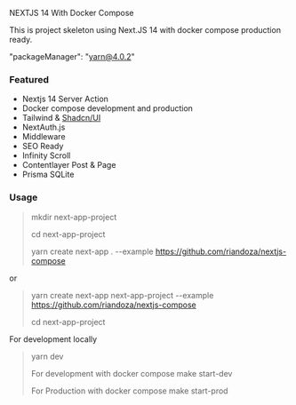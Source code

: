 NEXTJS 14 With Docker Compose

This is project skeleton using Next.JS 14 with docker compose production ready.

"packageManager": "yarn@4.0.2"

### Featured

- Nextjs 14 Server Action
- Docker compose development and production
- Tailwind & [Shadcn/UI](https://ui.shadcn.com/docs/installation/next)
- NextAuth.js
- Middleware
- SEO Ready
- Infinity Scroll
- Contentlayer Post & Page
- Prisma SQLite

### Usage

> mkdir next-app-project
>
> cd next-app-project
>
> yarn create next-app . --example <https://github.com/riandoza/nextjs-compose>

or

> yarn create next-app next-app-project --example <https://github.com/riandoza/nextjs-compose>
>
> cd next-app-project

For development locally

> yarn dev
>
> For development with docker compose
> make start-dev
>
> For Production with docker compose
> make start-prod
